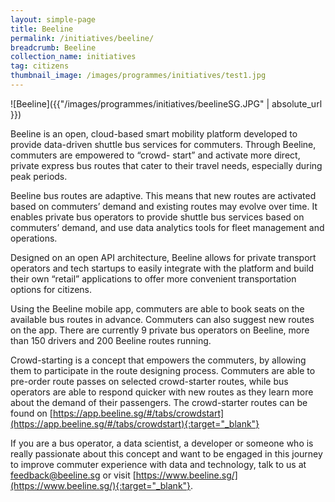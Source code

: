 ```yaml
---
layout: simple-page
title: Beeline
permalink: /initiatives/beeline/
breadcrumb: Beeline
collection_name: initiatives
tag: citizens
thumbnail_image: /images/programmes/initiatives/test1.jpg
---
```


![Beeline]({{"/images/programmes/initiatives/beelineSG.JPG" | absolute_url }})

Beeline is an open, cloud-based smart mobility platform developed to provide data-driven shuttle bus services for commuters. Through Beeline, commuters are empowered to “crowd- start” and activate more direct, private express bus routes that cater to their travel needs, especially during peak periods. 

Beeline bus routes are adaptive. This means that new routes are activated based on commuters’ demand and existing routes may evolve over time. It enables private bus operators to provide shuttle bus services based on commuters’ demand, and use data analytics tools for fleet management and operations. 

Designed on an open API architecture, Beeline allows for private transport operators and tech startups to easily integrate with the platform and build their own “retail” applications to offer more convenient transportation options for citizens.

Using the Beeline mobile app, commuters are able to book seats on the available bus routes in advance. Commuters can also suggest new routes on the app. There are currently 9 private bus operators on Beeline, more than 150 drivers and 200 Beeline routes running. 

Crowd-starting is a concept that empowers the commuters, by allowing them to participate in the route designing process. Commuters are able to pre-order route passes on selected crowd-starter routes, while bus operators are able to respond quicker with new routes as they learn more about the demand of their passengers. The crowd-starter routes can be found on [https://app.beeline.sg/#/tabs/crowdstart](https://app.beeline.sg/#/tabs/crowdstart){:target="_blank"}

If you are a bus operator, a data scientist, a developer or someone who is really passionate about this concept and want to be engaged in this journey to improve commuter experience with data and technology, talk to us at [feedback@beeline.sg](mailto:feedback@beeline.sg) or visit [https://www.beeline.sg/](https://www.beeline.sg/){:target="_blank"}.
